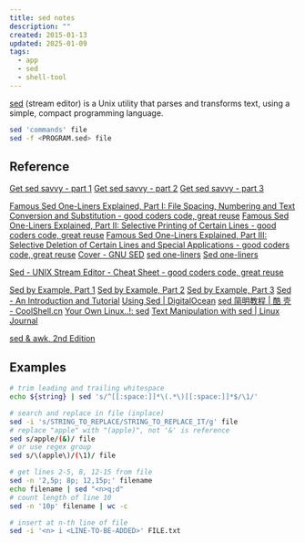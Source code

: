 ```yaml
---
title: sed notes
description: ""
created: 2015-01-13
updated: 2025-01-09
tags:
  - app
  - sed
  - shell-tool
---
```


[sed](http://en.wikipedia.org/wiki/Sed) (stream editor) is a Unix utility that parses and transforms text, using a simple, compact programming language.

```sh
sed 'commands' file
sed -f <PROGRAM.sed> file
```

## Reference

[Get sed savvy - part 1](http://www.eriwen.com/tools/get-sed-savvy-1/)
[Get sed savvy - part 2](http://www.eriwen.com/tools/get-sed-savvy-2/)
[Get sed savvy - part 3](http://www.eriwen.com/tools/get-sed-savvy-3/)

[Famous Sed One-Liners Explained, Part I: File Spacing, Numbering and Text Conversion and Substitution - good coders code, great reuse](http://www.catonmat.net/blog/sed-one-liners-explained-part-one/)
[Famous Sed One-Liners Explained, Part II: Selective Printing of Certain Lines - good coders code, great reuse](http://www.catonmat.net/blog/sed-one-liners-explained-part-two/)
[Famous Sed One-Liners Explained, Part III: Selective Deletion of Certain Lines and Special Applications - good coders code, great reuse](http://www.catonmat.net/blog/sed-one-liners-explained-part-three/)
[Cover - GNU SED](https://learnbyexample.github.io/learn_gnused/)
[sed one-liners](http://www.unixguide.net/unix/sedoneliner.shtml)
[Sed one-liners](http://sed.sourceforge.net/sed1line.txt)

[Sed - UNIX Stream Editor - Cheat Sheet - good coders code, great reuse](http://www.catonmat.net/blog/sed-stream-editor-cheat-sheet/)

[Sed by Example, Part 1](http://www.funtoo.org/Sed_by_Example,_Part_1)
[Sed by Example, Part 2](http://www.funtoo.org/Sed_by_Example,_Part_2)
[Sed by Example, Part 3](http://www.funtoo.org/Sed_by_Example,_Part_3)
[Sed - An Introduction and Tutorial](http://www.grymoire.com/Unix/Sed.html)
[Using Sed | DigitalOcean](https://www.digitalocean.com/community/tutorial_series/using-sed)
[sed 简明教程 | 酷 壳 - CoolShell.cn](http://coolshell.cn/articles/9104.html)
[Your Own Linux..!: sed](http://www.yourownlinux.com/search/label/sed)
[Text Manipulation with sed | Linux Journal](http://www.linuxjournal.com/article/7231)

[sed & awk, 2nd Edition](https://library.oreilly.com/book/9781565922259/sed-amp-awk/toc.xhtml)

## Examples

```sh
# trim leading and trailing whitespace
echo ${string} | sed 's/^[[:space:]]*\(.*\)[[:space:]]*$/\1/'

# search and replace in file (inplace)
sed -i 's/STRING_TO_REPLACE/STRING_TO_REPLACE_IT/g' file
# replace "apple" with "(apple)", not '&' is reference
sed s/apple/(&)/ file
# or use regex group
sed s/\(apple\)/(\1)/ file
```

```sh
# get lines 2-5, 8, 12-15 from file
sed -n '2,5p; 8p; 12,15p;' filename
echo filename | sed "<n>q;d"
# count length of line 10
sed -n '10p' filename | wc -c
```

```sh
# insert at n-th line of file
sed -i '<n> i <LINE-TO-BE-ADDED>' FILE.txt
```
